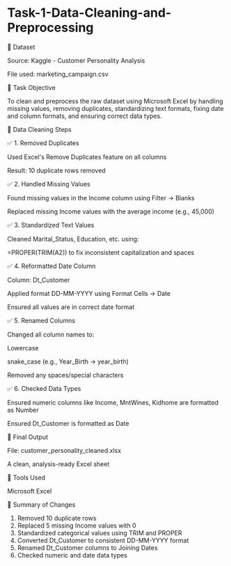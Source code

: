 # Task-1-Data-Cleaning-and-Preprocessing
📁 Dataset

Source: Kaggle - Customer Personality Analysis

File used: marketing_campaign.csv

🎯 Task Objective

To clean and preprocess the raw dataset using Microsoft Excel by handling missing values, removing duplicates, standardizing text formats, fixing date and column formats, and ensuring correct data types.

🧹 Data Cleaning Steps

✅ 1. Removed Duplicates

Used Excel's Remove Duplicates feature on all columns

Result: 10 duplicate rows removed

✅ 2. Handled Missing Values

Found missing values in the Income column using Filter → Blanks

Replaced missing Income values with the average income (e.g., 45,000)

✅ 3. Standardized Text Values

Cleaned Marital_Status, Education, etc. using:

=PROPER(TRIM(A2)) to fix inconsistent capitalization and spaces

✅ 4. Reformatted Date Column

Column: Dt_Customer

Applied format DD-MM-YYYY using Format Cells → Date

Ensured all values are in correct date format

✅ 5. Renamed Columns

Changed all column names to:

Lowercase

snake_case (e.g., Year_Birth → year_birth)

Removed any spaces/special characters

✅ 6. Checked Data Types

Ensured numeric columns like Income, MntWines, Kidhome are formatted as Number

Ensured Dt_Customer is formatted as Date

💾 Final Output

File: customer_personality_cleaned.xlsx

A clean, analysis-ready Excel sheet

📌 Tools Used

Microsoft Excel

📄 Summary of Changes

1. Removed 10 duplicate rows
2. Replaced 5 missing Income values with 0
3. Standardized categorical values using TRIM and PROPER
4. Converted Dt_Customer to consistent DD-MM-YYYY format
5. Renamed Dt_Customer columns to Joining Dates
6. Checked numeric and date data types
